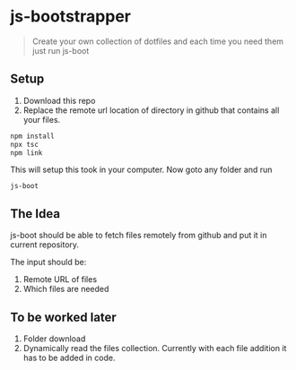 # js-bootstrapper

> Create your own collection of dotfiles and each time you need them just run js-boot

## Setup

1. Download this repo
2. Replace the remote url location of directory in github that contains all your files.

```bash
npm install
npx tsc
npm link
```

This will setup this took in your computer. Now goto any folder and run

```
js-boot
```

## The Idea

js-boot should be able to fetch files remotely from github and put it in current repository.

The input should be:

1. Remote URL of files
2. Which files are needed

## To be worked later

1. Folder download
2. Dynamically read the files collection. Currently with each file addition it has to be added in code.

